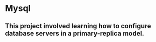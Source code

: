 # Mysql
## This project involved learning how to configure database servers in a primary-replica model. 
